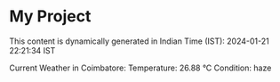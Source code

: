 # My Project

This content is dynamically generated in Indian Time (IST): 2024-01-21 22:21:34 IST


Current Weather in Coimbatore:
Temperature: 26.88 °C
Condition: haze
